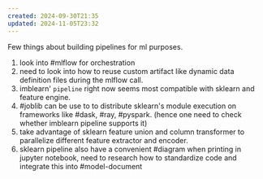 ```yaml
---
created: 2024-09-30T21:35
updated: 2024-11-05T23:32
---
```


Few things about building pipelines for ml purposes. 

1. look into #mlflow for orchestration
2. need to look into how to reuse custom artifact like dynamic data definition files during the mlflow call. 
3. imblearn' `pipeline` right now seems most compatible with sklearn and feature engine.
4. #joblib can be use to to distribute sklearn's module execution on frameworks like #dask, #ray, #pyspark. (hence one need to check whether imblearn pipeline supports it)
5. take advantage of sklearn feature union and column transformer to parallelize different feature extractor and encoder. 
6. sklearn pipeline also have a convenient #diagram when printing in jupyter notebook, need to research how to standardize code and integrate this into #model-document